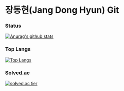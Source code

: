 # 장동현(Jang Dong Hyun) Git
<!-- ### hits
[![Hits](https://hits.seeyoufarm.com/api/count/incr/badge.svg?url=https%3A%2F%2Fgithub.com%2Fww8007&count_bg=%2379C83D&title_bg=%23555555&icon=&icon_color=%23E7E7E7&title=hits&edge_flat=false)](https://hits.seeyoufarm.com) -->
### Status
[![Anurag's github stats](https://github-readme-stats.vercel.app/api?username=ww8007&theme=tokyonight)](https://github.com/anuraghazra/github-readme-stats)
### Top Langs
[![Top Langs](https://github-readme-stats.vercel.app/api/top-langs/?username=ww8007&theme=tokyonight&layout=compact&exclude_repo=OPNE-CV,Python,Project,AWS_Serverless,Google_Image_Crawling,MFC-WINDOW-PROGRAMMING)](https://github.com/anuraghazra/github-readme-stats)

### Solved.ac
[![solved.ac tier](http://mazassumnida.wtf/api/generate_badge?boj=ww8007)](https://solved.ac/ww8007)
